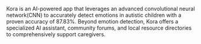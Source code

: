 Kora is an AI-powered app that leverages an advanced convolutional neural network(CNN) to accurately detect emotions in autistic children with a proven accuracy of 87.83%. Beyond emotion detection, Kora offers a specialized AI assistant, community forums, and local resource directories to comprehensively support caregivers.
